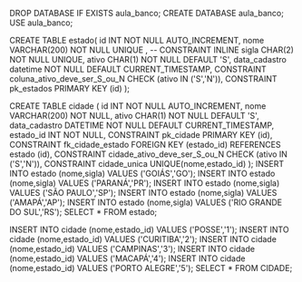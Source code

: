 DROP DATABASE IF EXISTS  aula_banco;
CREATE DATABASE aula_banco;
USE  aula_banco;

CREATE TABLE estado(
id INT NOT NULL AUTO_INCREMENT,
nome VARCHAR(200) NOT NULL UNIQUE , -- CONSTRAINT INLINE 
sigla CHAR(2) NOT NULL UNIQUE,
ativo CHAR(1)  NOT NULL DEFAULT 'S',
data_cadastro datetime  NOT NULL DEFAULT CURRENT_TIMESTAMP,
CONSTRAINT coluna_ativo_deve_ser_S_ou_N CHECK (ativo IN ('S','N')),
CONSTRAINT pk_estados PRIMARY KEY (id)
);

CREATE TABLE cidade (
id INT NOT NULL AUTO_INCREMENT,
nome VARCHAR(200) NOT NULL,
ativo CHAR(1) NOT NULL DEFAULT 'S',
data_cadastro DATETIME NOT NULL DEFAULT CURRENT_TIMESTAMP,
estado_id INT NOT NULL,
CONSTRAINT pk_cidade PRIMARY KEY (id),
CONSTRAINT fk_cidade_estado FOREIGN KEY (estado_id) REFERENCES estado (id),
CONSTRAINT cidade_ativo_deve_ser_S_ou_N CHECK (ativo IN ('S','N')),
CONSTRAINT cidade_unica UNIQUE(nome,estado_id)
);
INSERT INTO estado (nome,sigla) VALUES ('GOIÁS','GO');
INSERT INTO estado (nome,sigla) VALUES ('PARANÁ','PR');
INSERT INTO estado (nome,sigla) VALUES ('SÃO PAULO','SP');
INSERT INTO estado (nome,sigla) VALUES ('AMAPÁ','AP');
INSERT INTO estado (nome,sigla) VALUES ('RIO GRANDE DO SUL','RS');
SELECT * FROM estado;

INSERT INTO cidade (nome,estado_id) VALUES ('POSSE','1');
INSERT INTO cidade (nome,estado_id) VALUES ('CURITIBA','2');
INSERT INTO cidade (nome,estado_id) VALUES ('CAMPINAS','3');
INSERT INTO cidade (nome,estado_id) VALUES ('MACAPÁ','4');
INSERT INTO cidade (nome,estado_id) VALUES ('PORTO ALEGRE','5');
SELECT * FROM CIDADE;
